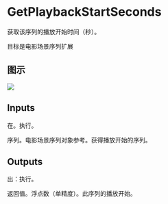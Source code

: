 # GetPlaybackStartSeconds

获取该序列的播放开始时间（秒）。

目标是电影场景序列扩展

## 图示

![]($-20221218-20544140.png)

## Inputs

在。执行。

序列。电影场景序列对象参考。获得播放开始的序列。  

## Outputs

出：执行。

返回值。浮点数（单精度）。此序列的播放开始。
